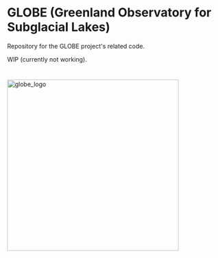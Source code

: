 # GLOBE (Greenland Observatory for Subglacial Lakes)
Repository for the GLOBE project's related code.


WIP (currently not working).

<!-- # Add an image with the GLOBE logo

![GLOBE Logo](//lancs/homes/22/moralpom/My Documents/My Pictures/globe_logo.jpg) -->
#
<img src="https://github.com/user-attachments/assets/fc90c055-d332-4181-ab78-110296c054fd" alt="globe_logo" width="400"/>
